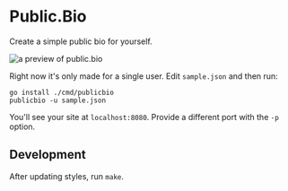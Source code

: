 # Public.Bio

Create a simple public bio for yourself.

![a preview of public.bio](https://i.snap.as/A0hxIru.png)

Right now it's only made for a single user. Edit `sample.json` and then run:

```
go install ./cmd/publicbio
publicbio -u sample.json
```

You'll see your site at `localhost:8080`. Provide a different port with the `-p` option.

## Development

After updating styles, run `make`.
